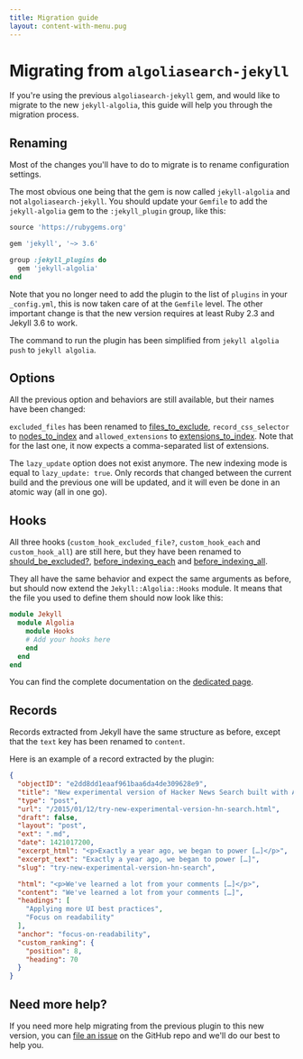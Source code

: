 ```yaml
---
title: Migration guide
layout: content-with-menu.pug
---
```


# Migrating from `algoliasearch-jekyll`

If you're using the previous `algoliasearch-jekyll` gem, and would
like to migrate to the new `jekyll-algolia`, this guide will help you through
the migration process.

## Renaming

Most of the changes you'll have to do to migrate is to rename configuration
settings.

The most obvious one being that the gem is now called `jekyll-algolia` and not
`algoliasearch-jekyll`. You should update your `Gemfile` to add the
`jekyll-algolia` gem to the `:jekyll_plugin` group, like this:

```ruby
source 'https://rubygems.org'

gem 'jekyll', '~> 3.6'

group :jekyll_plugins do
  gem 'jekyll-algolia'
end
```

Note that you no longer need to add the plugin to the list of `plugins` in your
`_config.yml`, this is now taken care of at the `Gemfile` level. The other
important change is that the new version requires at least Ruby 2.3 and Jekyll
3.6 to work.

The command to run the plugin has been simplified from `jekyll algolia push` to
`jekyll algolia`.

## Options

All the previous option and behaviors are still available, but their names have
been changed:

`excluded_files` has been renamed to [files_to_exclude][1],
`record_css_selector` to [nodes_to_index][2] and `allowed_extensions` to
[extensions_to_index][3].  Note that for the last one, it now expects
a comma-separated list of extensions.

The `lazy_update` option does not exist anymore. The new indexing mode is
equal to `lazy_update: true`. Only records that changed between the current
build and the previous one will be updated, and it will even be done in an
atomic way (all in one go).

## Hooks

All three hooks (`custom_hook_excluded_file?`, `custom_hook_each` and
`custom_hook_all`) are still here, but they have been renamed to
[should_be_excluded?][4], [before_indexing_each][5] and [before_indexing_all][6].

They all have the same behavior and expect the same arguments as before, but
should now extend the `Jekyll::Algolia::Hooks` module. It means that the file
you used to define them should now look like this:

```ruby
module Jekyll
  module Algolia
    module Hooks
    # Add your hooks here
    end
  end
end
```

You can find the complete documentation on the [dedicated page][7].

## Records

Records extracted from Jekyll have the same structure as before, except that the
`text` key has been renamed to `content`.

Here is an example of a record extracted by the plugin:

```json
{
  "objectID": "e2dd8dd1eaaf961baa6da4de309628e9",
  "title": "New experimental version of Hacker News Search built with Algolia",
  "type": "post",
  "url": "/2015/01/12/try-new-experimental-version-hn-search.html",
  "draft": false,
  "layout": "post",
  "ext": ".md",
  "date": 1421017200,
  "excerpt_html": "<p>Exactly a year ago, we began to power […]</p>",
  "excerpt_text": "Exactly a year ago, we began to power […]",
  "slug": "try-new-experimental-version-hn-search",

  "html": "<p>We've learned a lot from your comments […]</p>",
  "content": "We've learned a lot from your comments […]",
  "headings": [
    "Applying more UI best practices",
    "Focus on readability"
  ],
  "anchor": "focus-on-readability",
  "custom_ranking": {
    "position": 8,
    "heading": 70
  }
}
```

## Need more help?

If you need more help migrating from the previous plugin to this new version,
you can [file an issue][8] on the GitHub repo and we'll do our best to help you.


[1]: ./options.html#files-to-exclude
[2]: ./options.html#nodes-to-index
[3]: ./options.html#extensions-to-index
[4]: ./hooks.html#should-be-excluded
[5]: ./hooks.html#before-indexing-each
[6]: ./hooks.html#before-indexing-all
[7]: ./hooks.html
[8]: https://github.com/algolia/jekyll-algolia/issues
